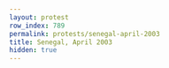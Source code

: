 ```yaml
---
layout: protest
row_index: 789
permalink: protests/senegal-april-2003
title: Senegal, April 2003
hidden: true
---
```


